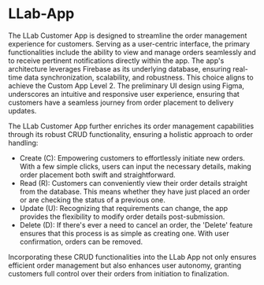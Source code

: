 # LLab-App
The LLab Customer App is designed to streamline the order management experience for customers. Serving as a user-centric interface, the primary functionalities include the ability to view and manage orders seamlessly and to receive pertinent notifications directly within the app. The app's architecture leverages Firebase as its underlying database, ensuring real-time data synchronization, scalability, and robustness. This choice aligns to achieve the Custom App Level 2. The preliminary UI design using Figma, underscores an intuitive and responsive user experience, ensuring that customers have a seamless journey from order placement to delivery updates.

The LLab Customer App further enriches its order management capabilities through its robust CRUD functionality, ensuring a holistic approach to order handling:
- Create (C): Empowering customers to effortlessly initiate new orders. With a few simple clicks, users can input the necessary details, making order placement both swift and straightforward.
- Read (R): Customers can conveniently view their order details straight from the database. This means whether they have just placed an order or are checking the status of a previous one.
- Update (U): Recognizing that requirements can change, the app provides the flexibility to modify order details post-submission. 
- Delete (D): If there's ever a need to cancel an order, the 'Delete' feature ensures that this process is as simple as creating one. With user confirmation, orders can be removed.

Incorporating these CRUD functionalities into the LLab App not only ensures efficient order management but also enhances user autonomy, granting customers full control over their orders from initiation to finalization.
